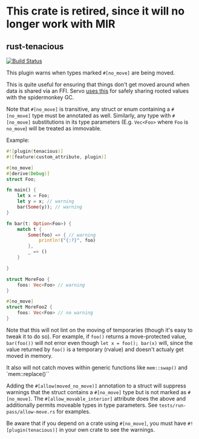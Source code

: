 # This crate is retired, since it will no longer work with MIR

## rust-tenacious 





[![Build Status](https://travis-ci.org/Manishearth/rust-tenacious.svg?branch=master)](https://travis-ci.org/Manishearth/rust-tenacious)

This plugin warns when types marked `#[no_move]` are being moved.

This is quite useful for ensuring that things don't get moved around when data is shared via an FFI. Servo [uses this](https://github.com/servo/servo/pull/5855) for safely sharing rooted values with the spidermonkey GC.

Note that `#[no_move]` is transitive, any struct or enum containing a `#[no_move]` type
must be annotated as well. Similarly, any type with `#[no_move]` substitutions in its type parameters
(E.g. `Vec<Foo>` where `Foo` is `no_move`) will be treated as immovable.

Example:


```rust
#![plugin(tenacious)]
#![feature(custom_attribute, plugin)]

#[no_move]
#[derive(Debug)]
struct Foo;

fn main() {
    let x = Foo;
    let y = x; // warning
    bar(Some(y)); // warning   
}

fn bar(t: Option<Foo>) {
    match t {
        Some(foo) => { // warning
            println!("{:?}", foo)
        },
        _ => ()
    }

}

struct MoreFoo {
    foos: Vec<Foo> // warning
}

#[no_move]
struct MoreFoo2 {
    foos: Vec<Foo> // no warning
}
```


Note that this will not lint on the moving of temporaries (though it's easy to tweak it to do so). For example, if `foo()` returns a move-protected value, `bar(foo())` will not error even though `let x = foo(); bar(x)` will, since the value returned by `foo()` is a temporary (rvalue) and doesn't actualy get moved in memory.


It also will not catch moves within generic functions like `mem::swap()` and `mem::replace()``


Adding the `#[allow(moved_no_move)]` annotation to a struct will suppress warnings
that the struct contains a `#[no_move]` type but is not marked as `#[no_move]`.
The `#[allow_movable_interior]` attribute does the above and additionally permits
moveable types in type parameters. See `tests/run-pass/allow-move.rs` for examples.


Be aware that if you depend on a crate using `#[no_move]`, you must have `#![plugin(tenacious)]` in your own crate to see the warnings.

